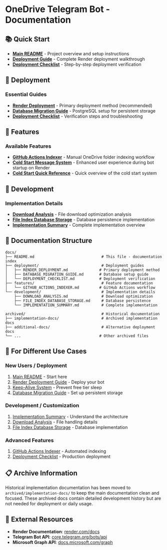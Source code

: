 # OneDrive Telegram Bot - Documentation

## 📚 Quick Start

- **[Main README](../README.md)** - Project overview and setup instructions
- **[Deployment Guide](deployment/RENDER_DEPLOYMENT.md)** - Complete Render deployment walkthrough
- **[Deployment Checklist](deployment/DEPLOYMENT_CHECKLIST.md)** - Step-by-step deployment verification

## 🚀 Deployment

### Essential Guides
- **[Render Deployment](deployment/RENDER_DEPLOYMENT.md)** - Primary deployment method (recommended)
- **[Database Migration Guide](deployment/DATABASE_MIGRATION_GUIDE.md)** - PostgreSQL setup for persistent storage
- **[Deployment Checklist](deployment/DEPLOYMENT_CHECKLIST.md)** - Verification steps and troubleshooting

## 🎯 Features

### Available Features
- **[GitHub Actions Indexer](features/GITHUB_ACTIONS_INDEXER.md)** - Manual OneDrive folder indexing workflow
- **[Cold Start Message System](features/COLD_START_MESSAGE_SYSTEM.md)** - Enhanced user experience during bot startup on Render
- **[Cold Start Quick Reference](features/COLD_START_QUICK_REFERENCE.md)** - Quick overview of the cold start system

## 🔧 Development

### Implementation Details
- **[Download Analysis](development/DOWNLOAD_ANALYSIS.md)** - File download optimization analysis
- **[File Index Database Storage](development/FILE_INDEX_DATABASE_STORAGE.md)** - Database persistence implementation
- **[Implementation Summary](development/IMPLEMENTATION_SUMMARY.md)** - Complete implementation overview

## 📁 Documentation Structure

```
docs/
├── README.md                              # This file - documentation index
├── deployment/                            # Deployment guides
│   ├── RENDER_DEPLOYMENT.md              # Primary deployment method
│   ├── DATABASE_MIGRATION_GUIDE.md       # Database setup guide
│   └── DEPLOYMENT_CHECKLIST.md           # Deployment verification
├── features/                              # Feature documentation
│   └── GITHUB_ACTIONS_INDEXER.md         # GitHub Actions workflow
└── development/                           # Implementation details
    ├── DOWNLOAD_ANALYSIS.md               # Download optimization
    ├── FILE_INDEX_DATABASE_STORAGE.md     # Database persistence
    └── IMPLEMENTATION_SUMMARY.md          # Complete implementation

archived/                                  # Historical documentation
├── implementation-docs/                   # Archived implementation docs
├── additional-docs/                       # Alternative deployment docs
└── ...                                   # Other archived files
```

## 🎯 For Different Use Cases

### **New Users / Deployment**
1. [Main README](../README.md) - Start here
2. [Render Deployment Guide](deployment/RENDER_DEPLOYMENT.md) - Deploy your bot
3. [Keep-Alive System](deployment/KEEP_ALIVE_SYSTEM.md) - Prevent free tier sleep
4. [Database Migration Guide](deployment/DATABASE_MIGRATION_GUIDE.md) - Set up persistent storage

### **Development / Customization**
1. [Implementation Summary](development/IMPLEMENTATION_SUMMARY.md) - Understand the architecture
2. [Download Analysis](development/DOWNLOAD_ANALYSIS.md) - File handling details
3. [File Index Database Storage](development/FILE_INDEX_DATABASE_STORAGE.md) - Database implementation

### **Advanced Features**
1. [GitHub Actions Indexer](features/GITHUB_ACTIONS_INDEXER.md) - Automated indexing
2. [Deployment Checklist](deployment/DEPLOYMENT_CHECKLIST.md) - Production deployment

## 📋 Archive Information

Historical implementation documentation has been moved to `archived/implementation-docs/` to keep the main documentation clean and focused. These archived docs contain detailed development history but are not needed for deployment or daily usage.

## 🔗 External Resources

- **Render Documentation**: [render.com/docs](https://render.com/docs)
- **Telegram Bot API**: [core.telegram.org/bots/api](https://core.telegram.org/bots/api)
- **Microsoft Graph API**: [docs.microsoft.com/graph](https://docs.microsoft.com/graph)
